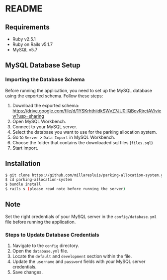 
# README

## Requirements
- Ruby v2.5.1
- Ruby on Rails v5.1.7
- MySQL v5.7

## MySQL Database Setup

### Importing the Database Schema

Before running the application, you need to set up the MySQL database using the exported schema. Follow these steps:

1. Download the exported schema: https://drive.google.com/file/d/1YSKrhthiidkSWvZ7JU0IlQBovRjrctAV/view?usp=sharing
2. Open MySQL Workbench.
3. Connect to your MySQL server.
4. Select the database you want to use for the parking allocation system.
5. Go to `Server` > `Data Import` in MySQL Workbench.
6. Choose the folder that contains the downloaded sql files (`files.sql`)
7. Start import.

## Installation 
```bash
$ git clone https://github.com/millaresluis/parking-allocation-system.git
$ cd parking-allocation-system
$ bundle install
$ rails s (please read note before running the server)
```
## Note
Set the right credentials of your MySQL server in the `config/database.yml` file before running the application. 
### Steps to Update Database Credentials 
1. Navigate to the `config` directory. 
2. Open the `database.yml` file. 
3. Locate the `default` and `development` section within the file. 
4. Update the `username` and `password` fields with your MySQL server credentials. 
5. Save changes.
